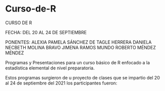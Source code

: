 # Curso-de-R
CURSO DE R

FECHA: DEL 20 AL 24 DE SEPTIEMBRE

PONENTES:  ALEXIA PAMELA SÁNCHEZ DE TAGLE HERRERA
           DANIELA NECBETH MOLINA BRAVO
           JIMENA RAMOS MUNDO
           ROBERTO MÉNDEZ MÉNDEZ

Programas y Presentaciones para un curso básico de R enfocado a la estadística elemental de nivel preparatoria. 

Estos programas surgieron de u  proyecto de clases que se impartio del 20 al 24 de septiembre del 2021
los participantes fueron:

